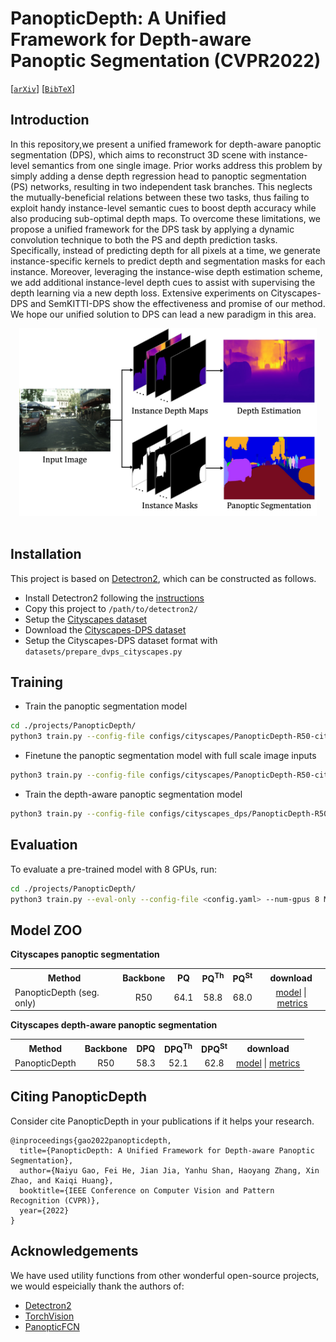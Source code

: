 # PanopticDepth: A Unified Framework for Depth-aware Panoptic Segmentation (CVPR2022)
  
[[`arXiv`](https://arxiv.org/)] [[`BibTeX`](#CitingPanopticDepth)]

## Introduction
In this repository,we present a unified framework for depth-aware panoptic segmentation (DPS), which aims to reconstruct 3D scene with instance-level semantics from one single image. Prior works address this problem by simply adding a dense depth regression head to panoptic segmentation (PS) networks, resulting in two independent task branches. This neglects the mutually-beneficial relations between these two tasks, thus failing to exploit handy instance-level semantic cues to boost depth accuracy while also producing sub-optimal depth maps. To overcome these limitations, we propose a unified framework for the DPS task by applying a dynamic convolution technique to both the PS and depth prediction tasks. Specifically, instead of predicting depth for all pixels at a time, we generate instance-specific kernels to predict depth and segmentation masks for each instance. Moreover, leveraging the instance-wise depth estimation scheme, we add additional instance-level depth cues to assist with supervising the depth learning via a new depth loss. Extensive experiments on Cityscapes-DPS and SemKITTI-DPS show the effectiveness and promise of our method. We hope our unified solution to DPS can lead a new paradigm in this area.
<div align="center">
  <img src="overview.jpg" height = "300" />
</div><br/>

## Installation
This project is based on [Detectron2](https://github.com/facebookresearch/detectron2), which can be constructed as follows.
* Install Detectron2 following the [instructions](https://detectron2.readthedocs.io/tutorials/install.html)
* Copy this project to `/path/to/detectron2/`
* Setup the [Cityscapes dataset](https://github.com/facebookresearch/detectron2/blob/master/datasets/README.md)
* Download the [Cityscapes-DPS dataset](https://github.com/joe-siyuan-qiao/ViP-DeepLab/blob/master/cityscapes-dvps/README.md)
* Setup the Cityscapes-DPS dataset format with `datasets/prepare_dvps_cityscapes.py`

## Training
* Train the panoptic segmentation model
```bash
cd ./projects/PanopticDepth/
python3 train.py --config-file configs/cityscapes/PanopticDepth-R50-cityscapes.yaml --num-gpus 8 OUTPUT_DIR ./output/ps
```

* Finetune the panoptic segmentation model with full scale image inputs
```bash
python3 train.py --config-file configs/cityscapes/PanopticDepth-R50-cityscapes-FullScaleFinetune.yaml --num-gpus 8 MODEL.WEIGHTS ./output/ps/model_final.pth OUTPUT_DIR ./output/ps_fsf
```

* Train the depth-aware panoptic segmentation model
```bash
python3 train.py --config-file configs/cityscapes_dps/PanopticDepth-R50-cityscapes-dps.yaml --num-gpus 8 MODEL.WEIGHTS ./output/ps_fsf/model_final.pth OUTPUT_DIR ./output/dps
```

## Evaluation
To evaluate a pre-trained model with 8 GPUs, run:
```bash
cd ./projects/PanopticDepth/
python3 train.py --eval-only --config-file <config.yaml> --num-gpus 8 MODEL.WEIGHTS /path/to/model_checkpoint
```

## Model ZOO
**Cityscapes panoptic segmentation**
<table><tbody>
<!-- START TABLE -->
<!-- TABLE HEADER -->
<th valign="bottom">Method</th>
<th valign="bottom">Backbone</th>
<th valign="bottom">PQ</th>
<th valign="bottom">PQ<sup>Th</sup></th>
<th valign="bottom">PQ<sup>St</sup></th>
<th valign="bottom">download</th>
<!-- TABLE BODY -->
<tr><td align="left">PanopticDepth (seg. only)</td>
<td align="center">R50</td>
<td align="center"> 64.1 </td>
<td align="center"> 58.8 </td>
<td align="center"> 68.0 </td>
<td align="center"> <a href="">model</a>&nbsp;|&nbsp;<a href="">metrics</a> </td>
</tr>
</tbody></table>

**Cityscapes depth-aware panoptic segmentation**
<table><tbody>
<!-- START TABLE -->
<!-- TABLE HEADER -->
<th valign="bottom">Method</th>
<th valign="bottom">Backbone</th>
<th valign="bottom">DPQ</th>
<th valign="bottom">DPQ<sup>Th</sup></th>
<th valign="bottom">DPQ<sup>St</sup></th>
<th valign="bottom">download</th>
<!-- TABLE BODY -->
<tr><td align="left">PanopticDepth</td>
<td align="center">R50</td>
<td align="center"> 58.3 </td>
<td align="center"> 52.1 </td>
<td align="center"> 62.8 </td>
<td align="center"> <a href="">model</a>&nbsp;|&nbsp;<a href="">metrics</a> </td>
</tr>
</tbody></table>

## <a name="CitingPanopticDepth"></a>Citing PanopticDepth

Consider cite PanopticDepth in your publications if it helps your research.

```
@inproceedings{gao2022panopticdepth,
  title={PanopticDepth: A Unified Framework for Depth-aware Panoptic Segmentation},
  author={Naiyu Gao, Fei He, Jian Jia, Yanhu Shan, Haoyang Zhang, Xin Zhao, and Kaiqi Huang},
  booktitle={IEEE Conference on Computer Vision and Pattern Recognition (CVPR)},
  year={2022}
}
```

## Acknowledgements
We have used utility functions from other wonderful open-source projects, we would espeicially thank the authors of:
- [Detectron2](https://github.com/facebookresearch/detectron2)
- [TorchVision](https://github.com/pytorch/vision)
- [PanopticFCN](https://github.com/dvlab-research/PanopticFCN)
